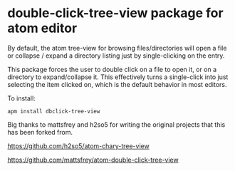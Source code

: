 # double-click-tree-view package for atom editor

By default, the atom tree-view for browsing files/directories will open a file or collapse / expand 
a directory listing just by single-clicking on the entry. 

This package forces the user to double click on a file to open it, or on a directory to expand/collapse it. This effectively turns a single-click into just selecting the item clicked on, which is the default behavior in most editors. 

To install:

```apm install dbclick-tree-view```



Big thanks to mattsfrey and h2so5 for writing the original projects that this has been forked from. 

https://github.com/h2so5/atom-chary-tree-view

https://github.com/mattsfrey/atom-double-click-tree-view
